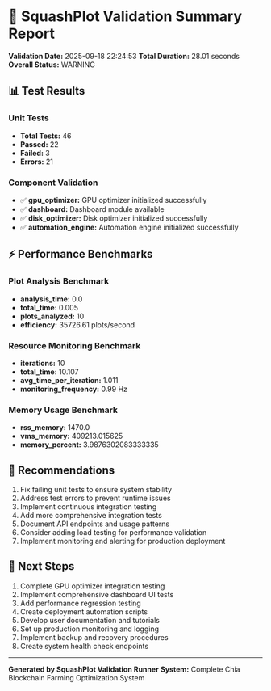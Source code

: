 # 🍃 SquashPlot Validation Summary Report

**Validation Date:** 2025-09-18 22:24:53
**Total Duration:** 28.01 seconds
**Overall Status:** WARNING

## 📊 Test Results

### Unit Tests
- **Total Tests:** 46
- **Passed:** 22
- **Failed:** 3
- **Errors:** 21

### Component Validation

- ✅ **gpu_optimizer:** GPU optimizer initialized successfully
- ✅ **dashboard:** Dashboard module available
- ✅ **disk_optimizer:** Disk optimizer initialized successfully
- ✅ **automation_engine:** Automation engine initialized successfully


## ⚡ Performance Benchmarks

### Plot Analysis Benchmark
- **analysis_time:** 0.0
- **total_time:** 0.005
- **plots_analyzed:** 10
- **efficiency:** 35726.61 plots/second

### Resource Monitoring Benchmark
- **iterations:** 10
- **total_time:** 10.107
- **avg_time_per_iteration:** 1.011
- **monitoring_frequency:** 0.99 Hz

### Memory Usage Benchmark
- **rss_memory:** 1470.0
- **vms_memory:** 409213.015625
- **memory_percent:** 3.9876302083333335

## 🎯 Recommendations

1. Fix failing unit tests to ensure system stability
2. Address test errors to prevent runtime issues
3. Implement continuous integration testing
4. Add more comprehensive integration tests
5. Document API endpoints and usage patterns
6. Consider adding load testing for performance validation
7. Implement monitoring and alerting for production deployment

## 🚀 Next Steps

1. Complete GPU optimizer integration testing
2. Implement comprehensive dashboard UI tests
3. Add performance regression testing
4. Create deployment automation scripts
5. Develop user documentation and tutorials
6. Set up production monitoring and logging
7. Implement backup and recovery procedures
8. Create system health check endpoints


---
**Generated by SquashPlot Validation Runner**
**System:** Complete Chia Blockchain Farming Optimization System
